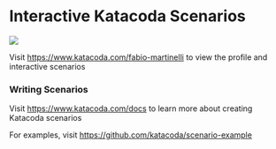 # Interactive Katacoda Scenarios

[![](http://shields.katacoda.com/katacoda/fabio-martinelli/count.svg)](https://www.katacoda.com/fabio-martinelli "Get your profile on Katacoda.com")

Visit https://www.katacoda.com/fabio-martinelli to view the profile and interactive scenarios

### Writing Scenarios
Visit https://www.katacoda.com/docs to learn more about creating Katacoda scenarios

For examples, visit https://github.com/katacoda/scenario-example
